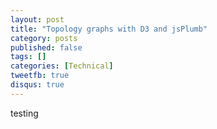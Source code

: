 ```yaml
---
layout: post
title: "Topology graphs with D3 and jsPlumb"
category: posts
published: false
tags: []
categories: [Technical]
tweetfb: true
disqus: true
---
```


testing

<div id="graphs" style="width: 1000px; height: 1000px;"></div>



